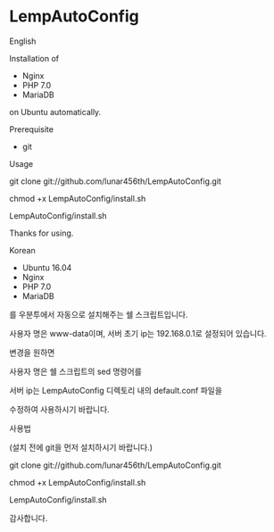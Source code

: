 # LempAutoConfig

English

Installation of

- Nginx
- PHP 7.0
- MariaDB

on Ubuntu automatically.


Prerequisite

- git


Usage

git clone git://github.com/lunar456th/LempAutoConfig.git

chmod +x LempAutoConfig/install.sh

LempAutoConfig/install.sh


Thanks for using.







Korean

- Ubuntu 16.04
- Nginx
- PHP 7.0
- MariaDB

를 우분투에서 자동으로 설치해주는 쉘 스크립트입니다.

사용자 명은 www-data이며, 서버 초기 ip는 192.168.0.1로 설정되어 있습니다.

변경을 원하면

사용자 명은 쉘 스크립트의 sed 명령어를

서버 ip는 LempAutoConfig 디렉토리 내의 default.conf 파일을

수정하여 사용하시기 바랍니다.


사용법

(설치 전에 git을 먼저 설치하시기 바랍니다.)

git clone git://github.com/lunar456th/LempAutoConfig.git

chmod +x LempAutoConfig/install.sh

LempAutoConfig/install.sh



감사합니다.

